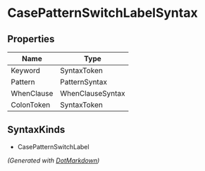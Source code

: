 # CasePatternSwitchLabelSyntax

## Properties

| Name       | Type             |
| ---------- | ---------------- |
| Keyword    | SyntaxToken      |
| Pattern    | PatternSyntax    |
| WhenClause | WhenClauseSyntax |
| ColonToken | SyntaxToken      |

## SyntaxKinds

* CasePatternSwitchLabel

*\(Generated with [DotMarkdown](http://github.com/JosefPihrt/DotMarkdown)\)*